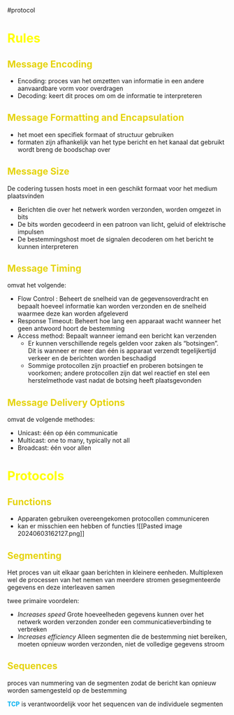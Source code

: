 #protocol

# <span style="color:rgb(255, 255, 0)">Rules</span>
## <span style="color:rgb(229, 211, 11)">Message Encoding </span>

- Encoding: proces van het omzetten van informatie in een andere aanvaardbare vorm voor overdragen
- Decoding: keert dit proces om om de informatie te interpreteren
## <span style="color:rgb(229, 211, 11)">Message Formatting and Encapsulation</span>
-  het moet een specifiek formaat of structuur gebruiken
- formaten zijn afhankelijk van het type bericht en het kanaal dat gebruikt wordt breng de boodschap over
## <span style="color:rgb(229, 211, 11)">Message Size</span>
De codering tussen hosts moet in een geschikt formaat voor het medium plaatsvinden
- Berichten die over het netwerk worden verzonden, worden omgezet in bits
- De bits worden gecodeerd in een patroon van licht, geluid of elektrische impulsen
- De bestemmingshost moet de signalen decoderen om het bericht te kunnen interpreteren

## <span style="color:rgb(229, 211, 11)">Message Timing</span>
omvat het volgende:
- Flow Control : Beheert de snelheid van de gegevensoverdracht en bepaalt hoeveel informatie kan worden verzonden en de snelheid waarmee deze kan worden afgeleverd
- Response Timeout: Beheert hoe lang een apparaat wacht wanneer het geen antwoord hoort de bestemming
- Access method: Bepaalt wanneer iemand een bericht kan verzenden
	- Er kunnen verschillende regels gelden voor zaken als “botsingen”. Dit is wanneer er meer dan één is apparaat verzendt tegelijkertijd verkeer en de berichten worden beschadigd
	- Sommige protocollen zijn proactief en proberen botsingen te voorkomen; andere protocollen zijn dat wel reactief en stel een herstelmethode vast nadat de botsing heeft plaatsgevonden

## <span style="color:rgb(229, 211, 11)">Message Delivery Options</span>
omvat de volgende methodes:
- Unicast: één op één communicatie
- Multicast:  one to many, typically not all
- Broadcast: één voor allen

# <span style="color:rgb(255, 255, 0)">P<span style="color:rgb(255, 255, 0)">r</span>otocols </span>
## <span style="color:rgb(229, 211, 11)">Functions </span>
- Apparaten gebruiken overeengekomen protocollen communiceren
- kan er misschien een hebben of functies
![[Pasted image 20240603162127.png]]

##  <span style="color:rgb(229, 211, 11)">Segmenting</span>
Het proces van uit elkaar gaan berichten in kleinere eenheden. Multiplexen wel
de processen van het nemen van meerdere stromen gesegmenteerde gegevens en deze interleaven samen

twee primaire voordelen:
- *Increases speed*  Grote hoeveelheden gegevens kunnen over het netwerk worden verzonden zonder een communicatieverbinding te verbreken 
- *Increases efficiency* Alleen segmenten die de bestemming niet bereiken, moeten opnieuw worden verzonden, niet de volledige gegevens stroom
## <span style="color:rgb(229, 211, 11)">Sequences </span>
proces van nummering van de segmenten zodat de bericht kan opnieuw worden samengesteld op de bestemming

**<span style="color:rgb(0, 176, 240)">TCP</span>** is verantwoordelijk voor het sequencen van de individuele segmenten
